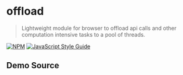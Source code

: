 # offload

> Lightweight module for browser to offload api calls and other computation intensive tasks to a pool of threads.

[![NPM](https://img.shields.io/npm/v/offload.svg)](https://www.npmjs.com/package/offload) [![JavaScript Style Guide](https://img.shields.io/badge/code_style-standard-brightgreen.svg)](https://standardjs.com)

## Demo Source